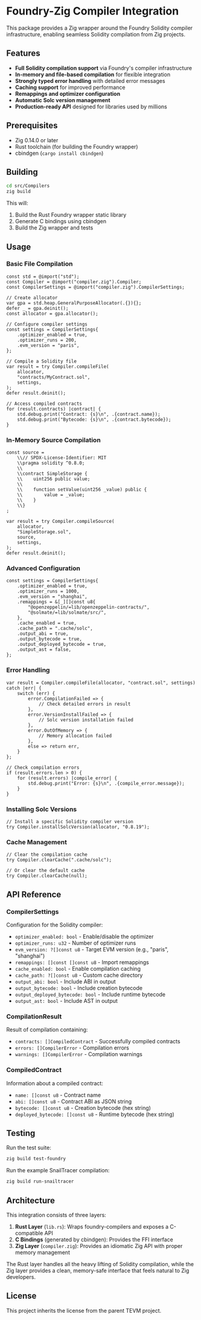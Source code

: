 # Foundry-Zig Compiler Integration

This package provides a Zig wrapper around the Foundry Solidity compiler infrastructure, enabling seamless Solidity compilation from Zig projects.

## Features

- **Full Solidity compilation support** via Foundry's compiler infrastructure
- **In-memory and file-based compilation** for flexible integration
- **Strongly typed error handling** with detailed error messages
- **Caching support** for improved performance
- **Remappings and optimizer configuration**
- **Automatic Solc version management**
- **Production-ready API** designed for libraries used by millions

## Prerequisites

- Zig 0.14.0 or later
- Rust toolchain (for building the Foundry wrapper)
- cbindgen (`cargo install cbindgen`)

## Building

```bash
cd src/Compilers
zig build
```

This will:
1. Build the Rust Foundry wrapper static library
2. Generate C bindings using cbindgen
3. Build the Zig wrapper and tests

## Usage

### Basic File Compilation

```zig
const std = @import("std");
const Compiler = @import("compiler.zig").Compiler;
const CompilerSettings = @import("compiler.zig").CompilerSettings;

// Create allocator
var gpa = std.heap.GeneralPurposeAllocator(.{}){};
defer _ = gpa.deinit();
const allocator = gpa.allocator();

// Configure compiler settings
const settings = CompilerSettings{
    .optimizer_enabled = true,
    .optimizer_runs = 200,
    .evm_version = "paris",
};

// Compile a Solidity file
var result = try Compiler.compileFile(
    allocator,
    "contracts/MyContract.sol",
    settings,
);
defer result.deinit();

// Access compiled contracts
for (result.contracts) |contract| {
    std.debug.print("Contract: {s}\n", .{contract.name});
    std.debug.print("Bytecode: {s}\n", .{contract.bytecode});
}
```

### In-Memory Source Compilation

```zig
const source = 
    \\// SPDX-License-Identifier: MIT
    \\pragma solidity ^0.8.0;
    \\
    \\contract SimpleStorage {
    \\    uint256 public value;
    \\    
    \\    function setValue(uint256 _value) public {
    \\        value = _value;
    \\    }
    \\}
;

var result = try Compiler.compileSource(
    allocator,
    "SimpleStorage.sol",
    source,
    settings,
);
defer result.deinit();
```

### Advanced Configuration

```zig
const settings = CompilerSettings{
    .optimizer_enabled = true,
    .optimizer_runs = 1000,
    .evm_version = "shanghai",
    .remappings = &[_][]const u8{
        "@openzeppelin/=lib/openzeppelin-contracts/",
        "@solmate/=lib/solmate/src/",
    },
    .cache_enabled = true,
    .cache_path = ".cache/solc",
    .output_abi = true,
    .output_bytecode = true,
    .output_deployed_bytecode = true,
    .output_ast = false,
};
```

### Error Handling

```zig
var result = Compiler.compileFile(allocator, "contract.sol", settings) catch |err| {
    switch (err) {
        error.CompilationFailed => {
            // Check detailed errors in result
        },
        error.VersionInstallFailed => {
            // Solc version installation failed
        },
        error.OutOfMemory => {
            // Memory allocation failed
        },
        else => return err,
    }
};

// Check compilation errors
if (result.errors.len > 0) {
    for (result.errors) |compile_error| {
        std.debug.print("Error: {s}\n", .{compile_error.message});
    }
}
```

### Installing Solc Versions

```zig
// Install a specific Solidity compiler version
try Compiler.installSolcVersion(allocator, "0.8.19");
```

### Cache Management

```zig
// Clear the compilation cache
try Compiler.clearCache(".cache/solc");

// Or clear the default cache
try Compiler.clearCache(null);
```

## API Reference

### CompilerSettings

Configuration for the Solidity compiler:

- `optimizer_enabled: bool` - Enable/disable the optimizer
- `optimizer_runs: u32` - Number of optimizer runs
- `evm_version: ?[]const u8` - Target EVM version (e.g., "paris", "shanghai")
- `remappings: []const []const u8` - Import remappings
- `cache_enabled: bool` - Enable compilation caching
- `cache_path: ?[]const u8` - Custom cache directory
- `output_abi: bool` - Include ABI in output
- `output_bytecode: bool` - Include creation bytecode
- `output_deployed_bytecode: bool` - Include runtime bytecode
- `output_ast: bool` - Include AST in output

### CompilationResult

Result of compilation containing:

- `contracts: []CompiledContract` - Successfully compiled contracts
- `errors: []CompilerError` - Compilation errors
- `warnings: []CompilerError` - Compilation warnings

### CompiledContract

Information about a compiled contract:

- `name: []const u8` - Contract name
- `abi: []const u8` - Contract ABI as JSON string
- `bytecode: []const u8` - Creation bytecode (hex string)
- `deployed_bytecode: []const u8` - Runtime bytecode (hex string)

## Testing

Run the test suite:

```bash
zig build test-foundry
```

Run the example SnailTracer compilation:

```bash
zig build run-snailtracer
```

## Architecture

This integration consists of three layers:

1. **Rust Layer** (`lib.rs`): Wraps foundry-compilers and exposes a C-compatible API
2. **C Bindings** (generated by cbindgen): Provides the FFI interface
3. **Zig Layer** (`compiler.zig`): Provides an idiomatic Zig API with proper memory management

The Rust layer handles all the heavy lifting of Solidity compilation, while the Zig layer provides a clean, memory-safe interface that feels natural to Zig developers.

## License

This project inherits the license from the parent TEVM project.